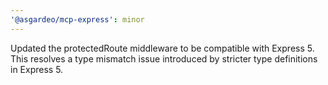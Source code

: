 ```yaml
---
'@asgardeo/mcp-express': minor
---
```


Updated the protectedRoute middleware to be compatible with Express 5. This resolves a type mismatch issue introduced by
stricter type definitions in Express 5.
